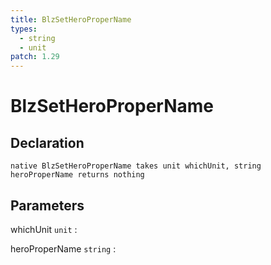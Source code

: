 ```yaml
---
title: BlzSetHeroProperName
types:
  - string
  - unit
patch: 1.29
---
```


# BlzSetHeroProperName

## Declaration

```jass
native BlzSetHeroProperName takes unit whichUnit, string heroProperName returns nothing
```

## Parameters
whichUnit `unit`
: 

heroProperName `string`
: 
